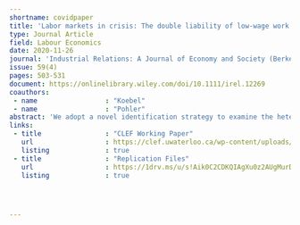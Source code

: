 ```yaml
---
shortname: covidpaper
title: 'Labor markets in crisis: The double liability of low-wage work during the COVID-19 pandemic'
type: Journal Article
field: Labour Economics
date: 2020-11-26
journal: 'Industrial Relations: A Journal of Economy and Society (Berkeley)'
issue: 59(4)
pages: 503-531
document: https://onlinelibrary.wiley.com/doi/10.1111/irel.12269
coauthors:
 - name                 : "Koebel"
 - name                 : "Pohler"
abstract: 'We adopt a novel identification strategy to examine the heterogeneous effects of Canada’s COVID‐19 economic shutdown on hours worked across the earnings distribution. Early labor‐market analyses found that workers in the bottom of the earnings distribution experienced a much larger reduction in hours worked than workers in the top of the earnings distribution. Our analysis reveals a double liability of low‐wage work during Canada’s COVID‐19 economic shutdown: while workers in every quintile experienced a large reduction in hours on average, significant increases in hours were only present among workers in the bottom quintile. Implications for crisis income supports are discussed.'
links:
 - title                : "CLEF Working Paper"
   url                  : https://clef.uwaterloo.ca/wp-content/uploads/2020/05/CLEF-25_2020-Spring-Summer-Koebel-Pohler.pdf
   listing              : true
 - title                : "Replication Files"
   url                  : https://1drv.ms/u/s!Aik0C2CDKQIAgXu0z2AUgMurDT2h?e=CQJ7Pd
   listing              : true




---
```

